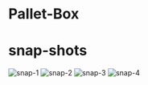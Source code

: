 # Pallet-Box
# snap-shots
![snap-1](https://github.com/Navvy9/Pallet-Box/assets/104309077/9768cb53-211f-45a2-8961-31c572240374)
![snap-2](https://github.com/Navvy9/Pallet-Box/assets/104309077/321750d9-5c4d-4ac9-a410-aace73583b87)
![snap-3](https://github.com/Navvy9/Pallet-Box/assets/104309077/cb6b2dcf-e796-4932-bd44-6185bef2afc2)
![snap-4](https://github.com/Navvy9/Pallet-Box/assets/104309077/dc0617dc-68e3-44d9-89ec-0f751b913c61)
